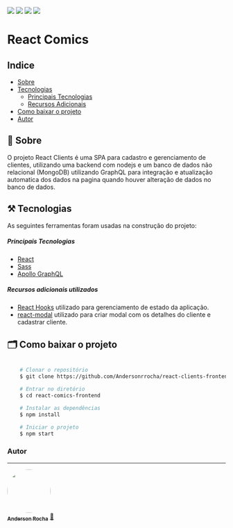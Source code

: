 <img src="https://img.shields.io/npm/v/react?label=React"/> <img src="https://img.shields.io/github/languages/code-size/Andersonrrocha/react-comics"/> <img src="https://img.shields.io/github/last-commit/Andersonrrocha/react-comics"/> <img src="https://img.shields.io/github/license/Andersonrrocha/react-comics"/>
# React Comics

## Indice

- [Sobre](#-sobre)
- [Tecnologias](#-tecnologias)
    - [Principais Tecnologias](#-principais-tecnologias)
    - [Recursos Adicionais](#-recursos-adicionais-utilizados)
- [Como baixar o projeto](#-como-baixar-o-projeto)
- [Autor](#-autor)


## 🔖 Sobre

O projeto <a src="https://react-clients-frontend.herokuapp.com/">React Clients</a> é uma SPA para cadastro e gerenciamento de clientes, utilizando uma backend com nodejs e um banco de dados não relacional (MongoDB) utilizando GraphQL para integração e atualização automatica dos dados na pagina quando houver alteração de dados no banco de dados.

## ⚒️  Tecnologias

As seguintes ferramentas foram usadas na construção do projeto:

##### Principais Tecnologias
- [React](https://pt-br.reactjs.org/)
- [Sass](https://sass-lang.com/)
- [Apollo GraphQL](https://www.apollographql.com/) 

##### Recursos adicionais utilizados
- [React Hooks](https://pt-br.reactjs.org/docs/hooks-intro.html) utilizado para gerenciamento de estado da aplicação.
- [react-modal](https://github.com/reactjs/react-modal) utilizado para criar modal com os detalhes do cliente e cadastrar cliente.
## 🗂 Como baixar o projeto

```bash

    # Clonar o repositório
    $ git clone https://github.com/Andersonrrocha/react-clients-frontend

    # Entrar no diretório
    $ cd react-comics-frontend

    # Instalar as dependências
    $ npm install

    # Iniciar o projeto
    $ npm start
```




### Autor
---

<a href="https://github.com/Andersonrrocha">
 <img style="border-radius: 50%;" src="https://scontent.fpoa1-1.fna.fbcdn.net/v/t1.0-9/120135497_3284127605028580_4563795741532333965_o.jpg?_nc_cat=110&ccb=2&_nc_sid=09cbfe&_nc_ohc=d5zovM4_3eIAX8eV6y1&_nc_ht=scontent.fpoa1-1.fna&oh=0c7e83f7d02c6e2cd72b00c8ade72d09&oe=6044E532" width="100px;" alt=""/>
 <br />
 <sub><b>Anderson Rocha</b></sub></a> <a href="https://github.com/Andersonrrocha" title="Github">🚀</a>
